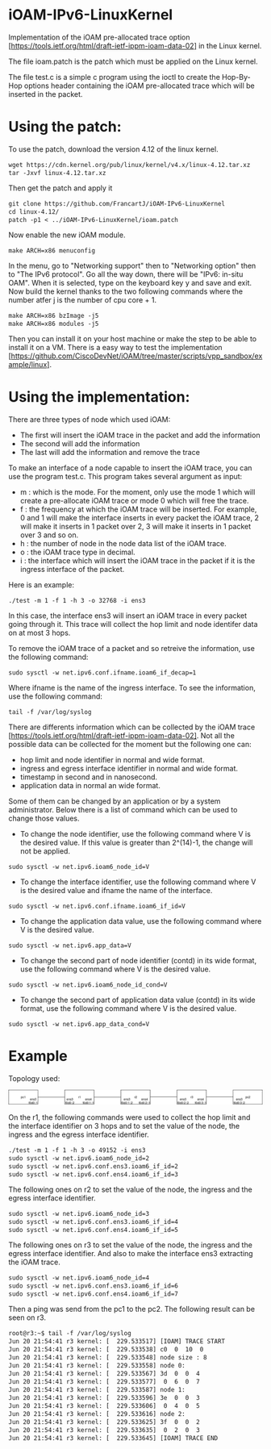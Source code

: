 # iOAM-IPv6-LinuxKernel
Implementation of the iOAM pre-allocated trace option [https://tools.ietf.org/html/draft-ietf-ippm-ioam-data-02] in the Linux kernel.

The file ioam.patch is the patch which must be applied on the Linux kernel.

The file test.c is a simple c program using the ioctl to create the Hop-By-Hop options header containing the iOAM pre-allocated trace which will be inserted in the packet.

# Using the patch:
To use the patch, download the version 4.12 of the linux kernel. 
```
wget https://cdn.kernel.org/pub/linux/kernel/v4.x/linux-4.12.tar.xz
tar -Jxvf linux-4.12.tar.xz
``` 
Then get the patch and apply it
```
git clone https://github.com/FrancartJ/iOAM-IPv6-LinuxKernel
cd linux-4.12/
patch -p1 < ../iOAM-IPv6-LinuxKernel/ioam.patch
``` 
Now enable the new iOAM module.
```
make ARCH=x86 menuconfig
``` 
In the menu, go to "Networking support" then to "Networking option" then to "The IPv6 protocol". Go all the way down, there will be "IPv6: in-situ OAM". When it is selected, type on the keyboard key y and save and exit. Now build the kernel thanks to the two following commands where the number atfer j is the number of cpu core + 1.
```
make ARCH=x86 bzImage -j5
make ARCH=x86 modules -j5
``` 

Then you can install it on your host machine or make the step to be able to install it on a VM. There is a easy way to test the implementation [https://github.com/CiscoDevNet/iOAM/tree/master/scripts/vpp_sandbox/example/linux].

# Using the implementation:

There are three types of node which used iOAM:
- The first will insert the iOAM trace in the packet and add the information
- The second will add the information
- The last will add the information and remove the trace

To make an interface of a node capable to insert the iOAM trace, you can use the program test.c. This program takes several argument as input:
- m : which is the mode. For the moment, only use the mode 1 which will create a pre-allocate iOAM trace or mode 0 which will free the trace.
- f : the frequency at which the iOAM trace will be inserted. For example, 0 and 1 will make the interface inserts in every packet the iOAM trace, 2 will make it inserts in 1 packet over 2, 3 will make it inserts in 1 packet over 3 and so on.
- h : the number of node in the node data list of the iOAM trace.
- o : the iOAM trace type in decimal.
- i : the interface which will insert the iOAM trace in the packet if it is the ingress interface of the packet.

Here is an example:
```
./test -m 1 -f 1 -h 3 -o 32768 -i ens3
``` 
In this case, the interface ens3 will insert an iOAM trace in every packet going through it. This trace will collect the hop limit and node identifer data on at most 3 hops.

To remove the iOAM trace of a packet and so retreive the information, use the following command:
```
sudo sysctl -w net.ipv6.conf.ifname.ioam6_if_decap=1
``` 
Where ifname is the name of the ingress interface.
To see the information, use the following command:
```
tail -f /var/log/syslog
``` 

There are differents information which can be collected by the iOAM trace [https://tools.ietf.org/html/draft-ietf-ippm-ioam-data-02]. Not all the possible data can be collected for the moment but the following one can:
- hop limit and node identifier in normal and wide format.
- ingress and egress interface identifier in normal and wide format.
- timestamp in second and in nanosecond.
- application data in normal an wide format.

Some of them can be changed by an application or by a system administrator. Below there is a list of command which can be used to change those values.
- To change the node identifier, use the following command where V is the desired value. If this value is greater than 2^(14)-1, the change will not be applied.
```
sudo sysctl -w net.ipv6.ioam6_node_id=V
``` 
- To change the interface identifier, use the following command where V is the desired value and ifname the name of the interface.
```
sudo sysctl -w net.ipv6.conf.ifname.ioam6_if_id=V
``` 
- To change the application data value, use the following command where V is the desired value.
```
sudo sysctl -w net.ipv6.app_data=V
``` 
- To change the second part of node identifier (contd) in its wide format, use the following command where V is the desired value.
```
sudo sysctl -w net.ipv6.ioam6_node_id_cond=V
``` 
- To change the second part of application data value (contd) in its wide format, use the following command where V is the desired value.
```
sudo sysctl -w net.ipv6.app_data_cond=V
``` 
# Example
Topology used:

![Topology](./Topology-linux.png?raw=true "Topology")

On the r1, the following commands were used to collect the hop limit and the interface identifier on 3 hops and to set the value of the node, the ingress and the egress interface identifier.
```
./test -m 1 -f 1 -h 3 -o 49152 -i ens3
sudo sysctl -w net.ipv6.ioam6_node_id=2
sudo sysctl -w net.ipv6.conf.ens3.ioam6_if_id=2
sudo sysctl -w net.ipv6.conf.ens4.ioam6_if_id=3
```
The following ones on r2 to set the value of the node, the ingress and the egress interface identifier.
```
sudo sysctl -w net.ipv6.ioam6_node_id=3
sudo sysctl -w net.ipv6.conf.ens3.ioam6_if_id=4
sudo sysctl -w net.ipv6.conf.ens4.ioam6_if_id=5
```
The following ones on r3 to set the value of the node, the ingress and the egress interface identifier. And also to make the interface ens3 extracting the iOAM trace.
```
sudo sysctl -w net.ipv6.ioam6_node_id=4
sudo sysctl -w net.ipv6.conf.ens3.ioam6_if_id=6
sudo sysctl -w net.ipv6.conf.ens4.ioam6_if_id=7
```
Then a ping was send from the pc1 to the pc2. The following result can be seen on r3.
```
root@r3:~$ tail -f /var/log/syslog
Jun 20 21:54:41 r3 kernel: [  229.533517] [IOAM] TRACE START
Jun 20 21:54:41 r3 kernel: [  229.533538] c0  0  10  0
Jun 20 21:54:41 r3 kernel: [  229.533548] node size : 8
Jun 20 21:54:41 r3 kernel: [  229.533558] node 0:
Jun 20 21:54:41 r3 kernel: [  229.533567] 3d  0  0  4
Jun 20 21:54:41 r3 kernel: [  229.533577]  0  6  0  7
Jun 20 21:54:41 r3 kernel: [  229.533587] node 1:
Jun 20 21:54:41 r3 kernel: [  229.533596] 3e  0  0  3
Jun 20 21:54:41 r3 kernel: [  229.533606]  0  4  0  5
Jun 20 21:54:41 r3 kernel: [  229.533616] node 2:
Jun 20 21:54:41 r3 kernel: [  229.533625] 3f  0  0  2
Jun 20 21:54:41 r3 kernel: [  229.533635]  0  2  0  3
Jun 20 21:54:41 r3 kernel: [  229.533645] [IOAM] TRACE END
```
